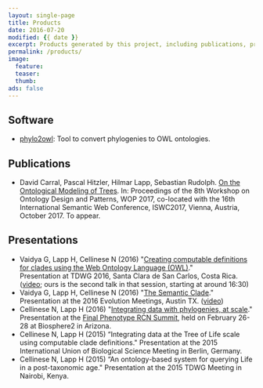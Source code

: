 ```yaml
---
layout: single-page
title: Products
date: 2016-07-20
modified: {{ date }}
excerpt: Products generated by this project, including publications, presentations, software, and data sets. 
permalink: /products/
image:
  feature:
  teaser:
  thumb:
ads: false
---
```


## Software

* [phylo2owl](https://github.com/phyloref/phylo2owl): Tool to convert phylogenies to OWL ontologies.

## Publications

* David Carral, Pascal Hitzler, Hilmar Lapp, Sebastian
  Rudolph. [On the Ontological Modeling of Trees](http://daselab.cs.wright.edu/pub2/wop2017-trees.pdf). In:
  Proceedings of the 8th Workshop on Ontology Design and Patterns, WOP
  2017, co-located with the 16th International Semantic Web
  Conference, ISWC2017, Vienna, Austria, October 2017. To appear.

## Presentations

* Vaidya G, Lapp H, Cellinese N (2016) "[Creating computable definitions for clades using the Web Ontology Language (OWL)](https://speakerdeck.com/gaurav/creating-computable-definitions-for-clades-using-the-web-ontology-language-owl)."  
  Presentation at TDWG 2016, Santa Clara de San Carlos, Costa Rica. ([video](http://idigbio.adobeconnect.com/p4puo3ev61c/); ours is the second talk in that session, starting at around 16:30)
* Vaidya G, Lapp H, Cellinese N (2016) "[The Semantic Clade](https://speakerdeck.com/gaurav/the-semantic-clade)."
  Presentation at the 2016 Evolution Meetings, Austin TX. ([video](https://www.youtube.com/watch?v=_aNaAQYTNVc))
* Cellinese N, Lapp H (2016) "[Integrating data with phylogenies, at
  scale](http://www.slideshare.net/hlapp/integrating-data-with-phylogenies-at-scale)." Presentation at the [Final Phenotype RCN Summit], held on
  February 26-28 at Biosphere2 in Arizona.
* Cellinese N, Lapp H (2015) “Integrating data at the Tree of Life
  scale using computable clade definitions." Presentation at the 2015
  International Union of Biological Science Meeting in Berlin, Germany.
* Cellinese N, Lapp H (2015) “An ontology-based system for querying
  Life in a post-taxonomic age." Presentation at the 2015 TDWG Meeting
  in Nairobi, Kenya.

[Final Phenotype RCN Summit]: http://www.phenotypercn.org/?p=2782
